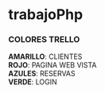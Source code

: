 # trabajoPhp

 ### COLORES TRELLO 
 **AMARILLO**: CLIENTES  
 **ROJO**: PAGINA WEB VISTA  
 **AZULES**: RESERVAS  
 **VERDE**: LOGIN  
 
